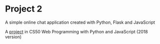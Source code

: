 # Project 2

A simple online chat application created with Python, Flask and JavaScript

A [project](https://docs.cs50.net/web/2020/x/projects/2/project2.html) in CS50 Web Programming with Python and JavaScript (2018 version)
